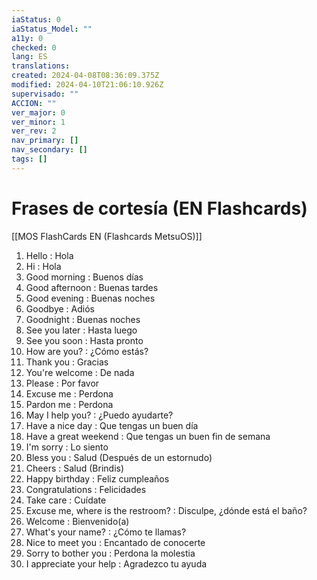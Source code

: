```yaml
---
iaStatus: 0
iaStatus_Model: ""
a11y: 0
checked: 0
lang: ES
translations: 
created: 2024-04-08T08:36:09.375Z
modified: 2024-04-10T21:06:10.926Z
supervisado: ""
ACCION: ""
ver_major: 0
ver_minor: 1
ver_rev: 2
nav_primary: []
nav_secondary: []
tags: []
---
```

# Frases de cortesía  (EN Flashcards)

[[MOS FlashCards EN (Flashcards MetsuOS)]]

1. Hello : Hola
2. Hi : Hola
3. Good morning : Buenos días
4. Good afternoon : Buenas tardes
5. Good evening : Buenas noches
6. Goodbye : Adiós
7. Goodnight : Buenas noches
8. See you later : Hasta luego
9. See you soon : Hasta pronto
10. How are you? : ¿Cómo estás?
11. Thank you : Gracias
12. You're welcome : De nada
13. Please : Por favor
14. Excuse me : Perdona
15. Pardon me : Perdona
16. May I help you? : ¿Puedo ayudarte?
17. Have a nice day : Que tengas un buen día
18. Have a great weekend : Que tengas un buen fin de semana
19. I'm sorry : Lo siento
20. Bless you : Salud (Después de un estornudo)
21. Cheers : Salud (Brindis)
22. Happy birthday : Feliz cumpleaños
23. Congratulations : Felicidades
24. Take care : Cuídate
25. Excuse me, where is the restroom? : Disculpe, ¿dónde está el baño?
26. Welcome : Bienvenido(a)
27. What's your name? : ¿Cómo te llamas?
28. Nice to meet you : Encantado de conocerte
29. Sorry to bother you : Perdona la molestia
30. I appreciate your help : Agradezco tu ayuda
